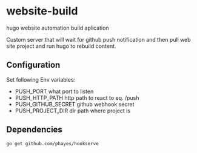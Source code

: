 # website-build
hugo website automation build aplication

Custom server that will wait for github push notification and then pull web site project and run hugo to rebuild content.

## Configuration

Set following Env variables:
- PUSH_PORT what port to listen
- PUSH_HTTP_PATH http path to react to eq. /push
- PUSH_GITHUB_SECRET github webhook secret
- PUSH_PROJECT_DIR dir path where project is

## Dependencies

```bash
go get github.com/phayes/hookserve
```

